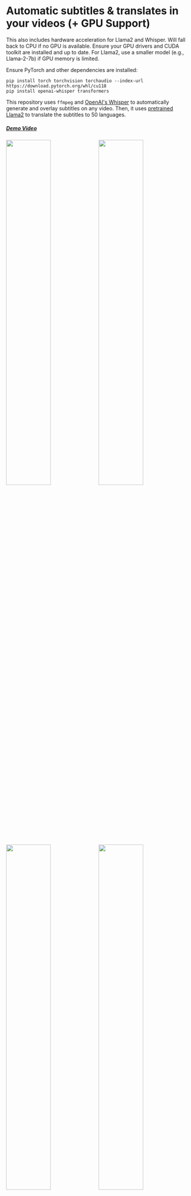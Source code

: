# Automatic subtitles & translates in your videos (+ GPU Support)

This also includes hardware acceleration for Llama2 and Whisper.
Will fall back to CPU if no GPU is available.
Ensure your GPU drivers and CUDA toolkit are installed and up to date.
For Llama2, use a smaller model (e.g., Llama-2-7b) if GPU memory is limited.

Ensure PyTorch and other dependencies are installed: 

    pip install torch torchvision torchaudio --index-url https://download.pytorch.org/whl/cu118
    pip install openai-whisper transformers



This repository uses `ffmpeg` and [OpenAI's Whisper](https://openai.com/blog/whisper) to automatically generate and overlay subtitles on any video. Then, it uses [pretrained Llama2](https://huggingface.co/SnypzZz/Llama2-13b-Language-translate) to translate the subtitles to 50 languages.

##### [Demo Video](https://youtu.be/vkvTpmQ7M48?si=qQLvYzwtsQ4djo4K)
<p align=“center” width=“100%”>
    <img src="https://github.com/YJ-20/auto-subtitle-llama/assets/68987494/85a41810-75ac-44f8-9b75-35c599032619" width="49%">
    <img src="https://github.com/YJ-20/auto-subtitle-llama/assets/68987494/88d42ad7-da9f-4749-9923-4ec9fc9ed040" width="49%">
    <img src="https://github.com/YJ-20/auto-subtitle-llama/assets/68987494/1c255fae-a1c5-4cb1-a60c-87a6aabfcf04" width="49%">
    <img src="https://github.com/YJ-20/auto-subtitle-llama/assets/68987494/91ad2860-18a7-460c-91e6-011265308433" width="49%">
</p>

## Installation

To get started, you'll need Python 3.7 or newer. Install the binary by running the following command:

    pip install git+https://github.com/timlam/auto-subtitle-llama

You'll also need to install [`ffmpeg`](https://ffmpeg.org/), which is available from most package managers:

```bash
# on Ubuntu or Debian
sudo apt update && sudo apt install ffmpeg

# on MacOS using Homebrew (https://brew.sh/)
brew install ffmpeg

# on Windows using Chocolatey (https://chocolatey.org/)
choco install ffmpeg
```

## Usage

The following command will generate a `subtitled/video.mp4` file contained the input video with overlayed subtitles.

    auto_subtitle_llama /path/to/video.mp4 -o subtitled/

The default setting (which selects the `large` model) works well for transcribing English. You can optionally use a bigger model for better results (especially with other languages). The available models are `tiny`, `tiny.en`, `base`, `base.en`, `small`, `small.en`, `medium`, `medium.en`, `large`.

    auto_subtitle_llama /path/to/video.mp4 --model medium

Adding `--translate_to language_code` will translate the subtitles into one of the 50 languages:

    auto_subtitle_llama /path/to/video.mp4 --translate_to language_code


Language Code
Language |Arabic|Czech|German|English|Spanish|Estonian|Finnish|French|Gujarati|Hindi|Italian|Japanese|Kazakh|Korean|Lithuanian|Latvian|Burmese|Nepali|Dutch|Romanian|Russian|Sinhala|Turkish|Vietnamese|Chinese|Afrikaans|Azerbaijani|Bengali|Persian|Hebrew|Croatian|Indonesian|Georgian|Khmer|Macedonian|Malayalam|Mongolian|Marathi|Polish|Pashto|Portuguese|Swedish|Swahili|Tamil|Telugu|Thai|Tagalog|Ukrainian|Urdu|Xhosa|Galician|Slovene
:--- | :---: | :---: | :---: | :---: | :---: | :---: | :---: | :---: | :---: | :---: | :---: | :---: | :---: | :---: | :---: | :---: | :---: | :---: | :---: | :---: | :---: | :---: | :---: | :---: | :---: | :---: | :---: | :---: | :---: | :---: | :---: | :---: | :---: | :---: | :---: | :---: | :---: | :---: | :---: | :---: | :---: | :---: | :---: | :---: | :---: | :---: | :---: | :---: | :---: | :---: | :---: | :---:
Code |ar_AR|cs_CZ|de_DE|en_XX|es_XX|et_EE|fi_FI|fr_XX|gu_IN|hi_IN|it_IT|ja_XX|kk_KZ|ko_KR|lt_LT|lv_LV|my_MM|ne_NP|nl_XX|ro_RO|ru_RU|si_LK|tr_TR|vi_VN|zh_CN|af_ZA|az_AZ|bn_IN|fa_IR|he_IL|hr_HR|id_ID|ka_GE|km_KH|mk_MK|ml_IN|mn_MN|mr_IN|pl_PL|ps_AF|pt_XX|sv_SE|sw_KE|ta_IN|te_IN|th_TH|tl_XX|uk_UA|ur_PK|xh_ZA|gl_ES|sl_SI

Run the following to view all available options:

    auto_subtitle_llama --help

## License

This script is open-source and licensed under the MIT License. For more details, check the [LICENSE](LICENSE) file.


 
